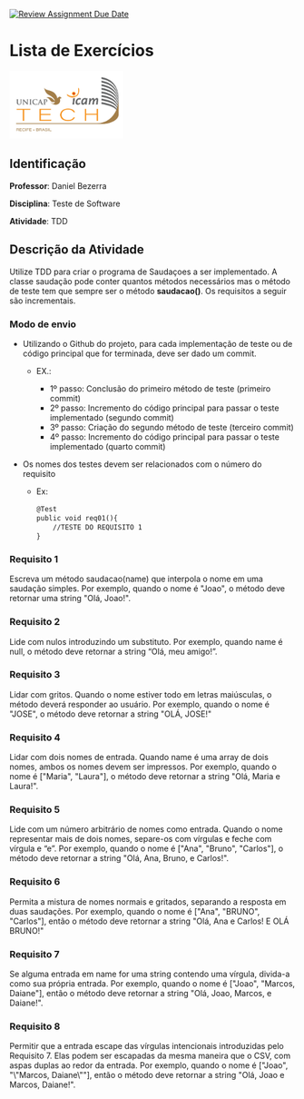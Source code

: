 [![Review Assignment Due Date](https://classroom.github.com/assets/deadline-readme-button-24ddc0f5d75046c5622901739e7c5dd533143b0c8e959d652212380cedb1ea36.svg)](https://classroom.github.com/a/CmZQ2wmG)
# Lista de Exercícios
<img src="assets/images/Unicap_Icam_Tech-01.png" alt="drawing" width="200"/>

## Identificação
**Professor**: Daniel Bezerra

**Disciplina**: Teste de Software

**Atividade**: TDD

## Descrição da Atividade

Utilize TDD para criar o programa de Saudaçoes a ser implementado. A classe saudação pode conter quantos métodos necessários mas o método de teste tem que sempre ser o método **saudacao()**. Os requisitos a seguir são incrementais.

### Modo de envio

- Utilizando o Github do projeto, para cada implementação de teste ou de código principal que for terminada, deve ser dado um commit.

    - EX.: 

        - 1º passo: Conclusão do primeiro método de teste (primeiro commit)
        - 2º passo: Incremento do código principal para passar o teste implementado (segundo commit)
        - 3º passo: Criação do segundo método de teste (terceiro commit)
        - 4º passo: Incremento do código principal para passar o teste implementado (quarto commit)
 
 - Os nomes dos testes devem ser relacionados com o número do requisito
    
    - Ex: 
        ```
        @Test
        public void req01(){
            //TESTE DO REQUISITO 1
        }
        ```

### Requisito 1
Escreva um método saudacao(name) que interpola o nome em uma saudação simples. Por exemplo, quando o nome é "Joao", o método deve retornar uma string "Olá, Joao!".

### Requisito 2
Lide com nulos introduzindo um substituto. Por exemplo, quando name é null, o método deve retornar a string “Olá, meu amigo!”.

### Requisito 3
Lidar com gritos. Quando o nome estiver todo em letras maiúsculas, o método deverá responder ao usuário. Por exemplo, quando o nome é "JOSE", o método deve retornar a string "OLÁ, JOSE!"

### Requisito 4
Lidar com dois nomes de entrada. Quando name é uma array de dois nomes, ambos os nomes devem ser impressos. Por exemplo, quando o nome é ["Maria", "Laura"], o método deve retornar a string "Olá, Maria e Laura!".

### Requisito 5
Lide com um número arbitrário de nomes como entrada. Quando o nome representar mais de dois nomes, separe-os com vírgulas e feche com vírgula e “e”. Por exemplo, quando o nome é ["Ana", "Bruno", "Carlos"], o método deve retornar a string "Olá, Ana, Bruno, e Carlos!".

### Requisito 6
Permita a mistura de nomes normais e gritados, separando a resposta em duas saudações. Por exemplo, quando o nome é ["Ana", "BRUNO", "Carlos"], então o método deve retornar a string "Olá, Ana e Carlos! E OLÁ BRUNO!"

### Requisito 7
Se alguma entrada em name for uma string contendo uma vírgula, divida-a como sua própria entrada. Por exemplo, quando o nome é ["Joao", "Marcos, Daiane"], então o método deve retornar a string "Olá, Joao, Marcos, e Daiane!".

### Requisito 8
Permitir que a entrada escape das vírgulas intencionais introduzidas pelo Requisito 7. Elas podem ser escapadas da mesma maneira que o CSV, com aspas duplas ao redor da entrada. Por exemplo, quando o nome é ["Joao", "\\"Marcos, Daiane\\""], então o método deve retornar a string "Olá, Joao e Marcos, Daiane!".
